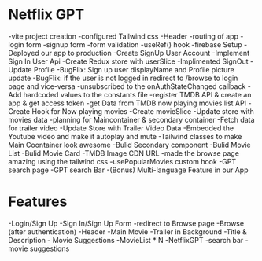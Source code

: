 # Netflix GPT
-vite project creation
-configured Tailwind css
-Header
-routing of app
-login form
-signup form
-form validation
-useRef() hook
-firebase Setup
-Deployed our app to production
-Create  SignUp User Account
-Implement Sign In User Api
-Create Redux store with userSlice
-Implimented SignOut
-Update Profile
-BugFlix: Sign up user displayName and Profile picture update
-BugFlix: if the user is not logged in redirect to /browse to login page and vice-versa
-unsubscribed to the onAuthStateChanged callback
-Add hardcoded values to the constants file
-register TMDB API & create an app & get access token
-get Data from TMDB now playing movies list API
-Create Hook for Now playing movies
-Create movieSlice
-Update store with movies data
-planning for Maincontainer & secondary container
-Fetch data for trailer video
-Update Store with Trailer Video Data
-Embedded the Youtube video and make it autoplay and mute
-Tailwind classes to make Main Coontainer look awesome
-Bulid Secondary component
-Bulid Movie List
-Bulid Movie Card
-TMDB Image CDN URL
-made the browse page amazing using the tailwind css
-usePopularMovies custom hook
-GPT search page
-GPT search Bar
-(Bonus) Multi-language Feature in our App







# Features
-Login/Sign Up
  -Sign In/Sign Up Form
  -redirect to Browse page
-Browse (after authentication)
   -Header
   -Main Movie
       -Trailer in Background
       -Title & Description
       - Movie Suggestions
           -MovieList * N
-NetflixGPT
   -search bar
   -movie suggestions
   